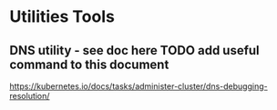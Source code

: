 # Utilities Tools

## DNS utility - see doc here TODO add useful command to this document
https://kubernetes.io/docs/tasks/administer-cluster/dns-debugging-resolution/